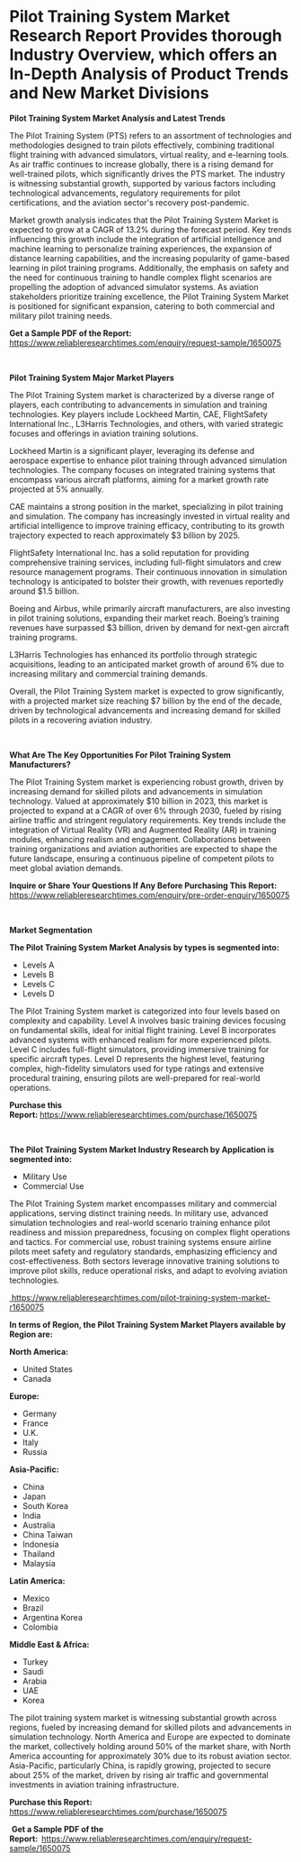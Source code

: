 <p><h1>Pilot Training System Market Research Report Provides thorough Industry Overview, which offers an In-Depth Analysis of Product Trends and New Market Divisions</h1></p><p><strong>Pilot Training System Market Analysis and Latest Trends</strong></p>
<p><p>The Pilot Training System (PTS) refers to an assortment of technologies and methodologies designed to train pilots effectively, combining traditional flight training with advanced simulators, virtual reality, and e-learning tools. As air traffic continues to increase globally, there is a rising demand for well-trained pilots, which significantly drives the PTS market. The industry is witnessing substantial growth, supported by various factors including technological advancements, regulatory requirements for pilot certifications, and the aviation sector's recovery post-pandemic.</p><p>Market growth analysis indicates that the Pilot Training System Market is expected to grow at a CAGR of 13.2% during the forecast period. Key trends influencing this growth include the integration of artificial intelligence and machine learning to personalize training experiences, the expansion of distance learning capabilities, and the increasing popularity of game-based learning in pilot training programs. Additionally, the emphasis on safety and the need for continuous training to handle complex flight scenarios are propelling the adoption of advanced simulator systems. As aviation stakeholders prioritize training excellence, the Pilot Training System Market is positioned for significant expansion, catering to both commercial and military pilot training needs.</p></p>
<p><strong>Get a Sample PDF of the Report:&nbsp;</strong> <a href="https://www.reliableresearchtimes.com/enquiry/request-sample/1650075?utm_campaign=3197&utm_medium=2&utm_source=Github&utm_content=ia&utm_term=19042025&utm_id=pilot-training-system">https://www.reliableresearchtimes.com/enquiry/request-sample/1650075</a></p>
<p>&nbsp;</p>
<p><strong>Pilot Training System Major Market Players</strong></p>
<p><p>The Pilot Training System market is characterized by a diverse range of players, each contributing to advancements in simulation and training technologies. Key players include Lockheed Martin, CAE, FlightSafety International Inc., L3Harris Technologies, and others, with varied strategic focuses and offerings in aviation training solutions.</p><p>Lockheed Martin is a significant player, leveraging its defense and aerospace expertise to enhance pilot training through advanced simulation technologies. The company focuses on integrated training systems that encompass various aircraft platforms, aiming for a market growth rate projected at 5% annually.</p><p>CAE maintains a strong position in the market, specializing in pilot training and simulation. The company has increasingly invested in virtual reality and artificial intelligence to improve training efficacy, contributing to its growth trajectory expected to reach approximately $3 billion by 2025.</p><p>FlightSafety International Inc. has a solid reputation for providing comprehensive training services, including full-flight simulators and crew resource management programs. Their continuous innovation in simulation technology is anticipated to bolster their growth, with revenues reportedly around $1.5 billion.</p><p>Boeing and Airbus, while primarily aircraft manufacturers, are also investing in pilot training solutions, expanding their market reach. Boeing’s training revenues have surpassed $3 billion, driven by demand for next-gen aircraft training programs.</p><p>L3Harris Technologies has enhanced its portfolio through strategic acquisitions, leading to an anticipated market growth of around 6% due to increasing military and commercial training demands.</p><p>Overall, the Pilot Training System market is expected to grow significantly, with a projected market size reaching $7 billion by the end of the decade, driven by technological advancements and increasing demand for skilled pilots in a recovering aviation industry.</p></p>
<p>&nbsp;</p>
<p><strong>What Are The Key Opportunities For Pilot Training System Manufacturers?</strong></p>
<p><p>The Pilot Training System market is experiencing robust growth, driven by increasing demand for skilled pilots and advancements in simulation technology. Valued at approximately $10 billion in 2023, this market is projected to expand at a CAGR of over 6% through 2030, fueled by rising airline traffic and stringent regulatory requirements. Key trends include the integration of Virtual Reality (VR) and Augmented Reality (AR) in training modules, enhancing realism and engagement. Collaborations between training organizations and aviation authorities are expected to shape the future landscape, ensuring a continuous pipeline of competent pilots to meet global aviation demands.</p></p>
<p><strong>Inquire or Share Your Questions If Any Before Purchasing This Report:</strong> <a href="https://www.reliableresearchtimes.com/enquiry/pre-order-enquiry/1650075?utm_campaign=3197&utm_medium=2&utm_source=Github&utm_content=ia&utm_term=19042025&utm_id=pilot-training-system">https://www.reliableresearchtimes.com/enquiry/pre-order-enquiry/1650075</a></p>
<p>&nbsp;</p>
<p><strong>Market Segmentation</strong></p>
<p><strong>The Pilot Training System Market Analysis by types is segmented into:</strong></p>
<p><ul><li>Levels A</li><li>Levels B</li><li>Levels C</li><li>Levels D</li></ul></p>
<p><p>The Pilot Training System market is categorized into four levels based on complexity and capability. Level A involves basic training devices focusing on fundamental skills, ideal for initial flight training. Level B incorporates advanced systems with enhanced realism for more experienced pilots. Level C includes full-flight simulators, providing immersive training for specific aircraft types. Level D represents the highest level, featuring complex, high-fidelity simulators used for type ratings and extensive procedural training, ensuring pilots are well-prepared for real-world operations.</p></p>
<p><strong>Purchase this Report:&nbsp;</strong><a href="https://www.reliableresearchtimes.com/purchase/1650075?utm_campaign=3197&utm_medium=2&utm_source=Github&utm_content=ia&utm_term=19042025&utm_id=pilot-training-system">https://www.reliableresearchtimes.com/purchase/1650075</a></p>
<p>&nbsp;</p>
<p><strong>The Pilot Training System Market Industry Research by Application is segmented into:</strong></p>
<p><ul><li>Military Use</li><li>Commercial Use</li></ul></p>
<p><p>The Pilot Training System market encompasses military and commercial applications, serving distinct training needs. In military use, advanced simulation technologies and real-world scenario training enhance pilot readiness and mission preparedness, focusing on complex flight operations and tactics. For commercial use, robust training systems ensure airline pilots meet safety and regulatory standards, emphasizing efficiency and cost-effectiveness. Both sectors leverage innovative training solutions to improve pilot skills, reduce operational risks, and adapt to evolving aviation technologies.</p></p>
<p><a href="https://www.reliableresearchtimes.com/pilot-training-system-market-r1650075?utm_campaign=3197&utm_medium=2&utm_source=Github&utm_content=ia&utm_term=19042025&utm_id=pilot-training-system">&nbsp;https://www.reliableresearchtimes.com/pilot-training-system-market-r1650075</a></p>
<p><strong>In terms of Region, the Pilot Training System Market Players available by Region are:</strong></p>
<p>
    <p> <strong> North America: </strong>
        <ul>
            <li>United States</li>
            <li>Canada</li>
        </ul>
        </p> 
    <p> <strong> Europe: </strong>
        <ul>
            <li>Germany</li>
            <li>France</li>
            <li>U.K.</li>
            <li>Italy</li>
            <li>Russia</li>
        </ul>
        </p> 
    <p> <strong> Asia-Pacific: </strong>
        <ul>
            <li>China</li>
            <li>Japan</li>
            <li>South Korea</li>
            <li>India</li>
            <li>Australia</li>
            <li>China Taiwan</li>
            <li>Indonesia</li>
            <li>Thailand</li>
            <li>Malaysia</li>
        </ul>
        </p> 
    <p> <strong> Latin America: </strong>
        <ul>
            <li>Mexico</li>
            <li>Brazil</li>
            <li>Argentina Korea</li>
            <li>Colombia</li>
        </ul>
        </p> 
    <p> <strong> Middle East & Africa: </strong>
        <ul>
            <li>Turkey</li>
            <li>Saudi</li>
            <li>Arabia</li>
            <li>UAE</li>
            <li>Korea</li>
        </ul>
    </p>
    </p>
<p><p>The pilot training system market is witnessing substantial growth across regions, fueled by increasing demand for skilled pilots and advancements in simulation technology. North America and Europe are expected to dominate the market, collectively holding around 50% of the market share, with North America accounting for approximately 30% due to its robust aviation sector. Asia-Pacific, particularly China, is rapidly growing, projected to secure about 25% of the market, driven by rising air traffic and governmental investments in aviation training infrastructure.</p></p>
<p><strong>Purchase this Report: </strong><a href="https://www.reliableresearchtimes.com/purchase/1650075?utm_campaign=3197&utm_medium=2&utm_source=Github&utm_content=ia&utm_term=19042025&utm_id=pilot-training-system">https://www.reliableresearchtimes.com/purchase/1650075</a></p>
<p>&nbsp;<strong>Get a Sample PDF of the Report:&nbsp;&nbsp;</strong><a href="https://www.reliableresearchtimes.com/enquiry/request-sample/1650075?utm_campaign=3197&utm_medium=2&utm_source=Github&utm_content=ia&utm_term=19042025&utm_id=pilot-training-system">https://www.reliableresearchtimes.com/enquiry/request-sample/1650075</a></p>
<p><strong></strong></p>
<p><p></p><p></p><p></p></p>